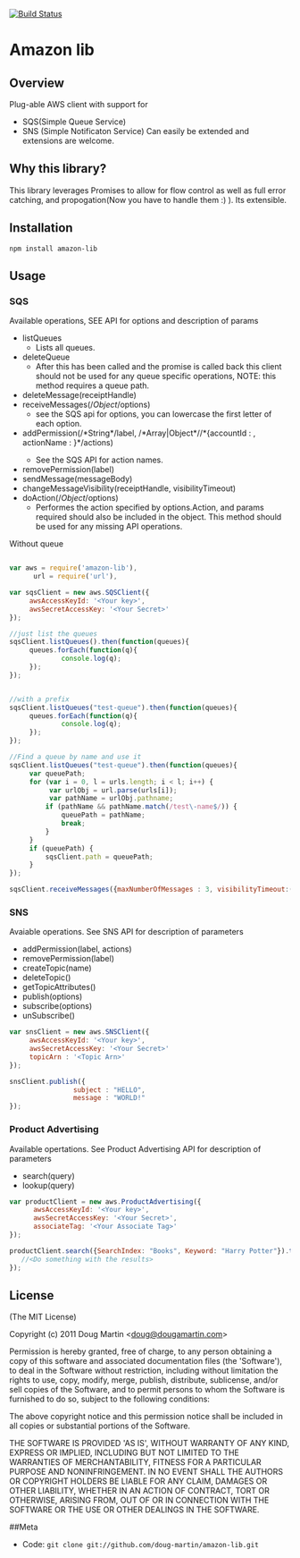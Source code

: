 [![Build Status](https://travis-ci.org/doug-martin/amazon-lib.png)](https://travis-ci.org/doug-martin/amazon-lib)

# Amazon lib

## Overview

Plug-able AWS client with support for

  * SQS(Simple Queue Service)
  * SNS (Simple Notificaton Service)
Can easily be extended and extensions are welcome.

## Why this library?

This library leverages Promises to allow for flow control as well as full error catching, and propogation(Now you have to handle them :) ). Its extensible.

## Installation

    npm install amazon-lib

## Usage

### SQS

Available operations, SEE API for options and description of params

   * listQueues
      * Lists all queues.
   * deleteQueue
       * After this has been called and the promise is called back this client should not be used for any queue specific operations, NOTE: this method requires a queue path.
   * deleteMessage(receiptHandle)
   * receiveMessages(/*Object*/options)
       * see the SQS api for options, you can lowercase the first letter of each option.
   * addPermission(/\*String\*/label, /\*Array|Object\*//\*{accountId : <accountId>, actionName : <actionName>}\*/actions)
      * See the SQS API for action names.
   * removePermission(label)
   * sendMessage(messageBody)
   * changeMessageVisibility(receiptHandle, visibilityTimeout)
   * doAction(/*Object*/options)
      * Performes the action specified by options.Action, and params required should also be included in the object. This method should be used for any missing API operations.

Without queue

```js

var aws = require('amazon-lib'),
      url = require('url'),

var sqsClient = new aws.SQSClient({
     awsAccessKeyId: '<Your key>',
     awsSecretAccessKey: '<Your Secret>'
});

//just list the queues
sqsClient.listQueues().then(function(queues){
     queues.forEach(function(q){
             console.log(q);
     });
});


//with a prefix
sqsClient.listQueues("test-queue").then(function(queues){
     queues.forEach(function(q){
             console.log(q);
     });
});

//Find a queue by name and use it
sqsClient.listQueues("test-queue").then(function(queues){
     var queuePath;
     for (var i = 0, l = urls.length; i < l; i++) {
          var urlObj = url.parse(urls[i]);
          var pathName = urlObj.pathname;
         if (pathName && pathName.match(/test\-name$/)) {
             queuePath = pathName;
             break;
         }
     }
     if (queuePath) {
         sqsClient.path = queuePath;
     }
});

sqsClient.receiveMessages({maxNumberOfMessages : 3, visibilityTimeout:(1000*60)*2}).then(function(messages){//do something ....}

```
### SNS

Avaiable operations. See SNS API for description of parameters

   * addPermission(label, actions)
   * removePermission(label)
   * createTopic(name)
   * deleteTopic()
   * getTopicAttributes()
   * publish(options)
   * subscribe(options)
   * unSubscribe()

```js
var snsClient = new aws.SNSClient({
     awsAccessKeyId: '<Your key>',
     awsSecretAccessKey: '<Your Secret>'
     topicArn : '<Topic Arn>'
});

snsClient.publish({
                subject : "HELLO",
                message : "WORLD!"
});

```

### Product Advertising

Available opertations. See Product Advertising API for description of parameters

   * search(query)
   * lookup(query)

```js
var productClient = new aws.ProductAdvertising({
      awsAccessKeyId: '<Your key>',
      awsSecretAccessKey: '<Your Secret>',
      associateTag: '<Your Associate Tag>'
});

productClient.search({SearchIndex: "Books", Keyword: "Harry Potter"}).then(function(results){
   //<Do something with the results>
});

```

## License

(The MIT License)

Copyright (c) 2011 Doug Martin &lt;doug@dougamartin.com&gt;

Permission is hereby granted, free of charge, to any person obtaining
a copy of this software and associated documentation files (the
'Software'), to deal in the Software without restriction, including
without limitation the rights to use, copy, modify, merge, publish,
distribute, sublicense, and/or sell copies of the Software, and to
permit persons to whom the Software is furnished to do so, subject to
the following conditions:

The above copyright notice and this permission notice shall be
included in all copies or substantial portions of the Software.

THE SOFTWARE IS PROVIDED 'AS IS', WITHOUT WARRANTY OF ANY KIND,
EXPRESS OR IMPLIED, INCLUDING BUT NOT LIMITED TO THE WARRANTIES OF
MERCHANTABILITY, FITNESS FOR A PARTICULAR PURPOSE AND NONINFRINGEMENT.
IN NO EVENT SHALL THE AUTHORS OR COPYRIGHT HOLDERS BE LIABLE FOR ANY
CLAIM, DAMAGES OR OTHER LIABILITY, WHETHER IN AN ACTION OF CONTRACT,
TORT OR OTHERWISE, ARISING FROM, OUT OF OR IN CONNECTION WITH THE
SOFTWARE OR THE USE OR OTHER DEALINGS IN THE SOFTWARE.


##Meta

* Code: `git clone git://github.com/doug-martin/amazon-lib.git`
